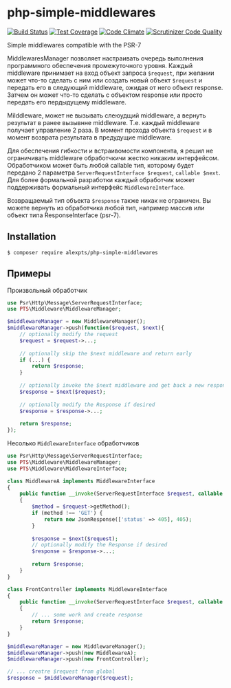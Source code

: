 # php-simple-middlewares

[![Build Status](https://travis-ci.org/alexpts/php-simple-middlewares.svg?branch=master)](https://travis-ci.org/alexpts/php-simple-middlewares)
[![Test Coverage](https://codeclimate.com/github/alexpts/php-simple-middlewares/badges/coverage.svg)](https://codeclimate.com/github/alexpts/php-simple-middlewares/coverage)
[![Code Climate](https://codeclimate.com/github/alexpts/php-simple-middlewares/badges/gpa.svg)](https://codeclimate.com/github/alexpts/php-simple-middlewares)
[![Scrutinizer Code Quality](https://scrutinizer-ci.com/g/alexpts/php-simple-middlewares/badges/quality-score.png?b=master)](https://scrutinizer-ci.com/g/alexpts/php-simple-middlewares/?branch=master)


Simple middlewares compatible with the PSR-7

MiddlewaresManager позволяет настраивать очередь выполнения программного обеспечения промежуточного уровня.
Каждый middleware принимает на вход объект запроса `$request`, при желании может что-то сделать с ним или создать новый объект `$request` и передать его в следующий middleware, ожидая от него объект response. Затчем он может что-то сделать с объектом response или просто передать его пердыдущему middleware.

Milddleware, может не вызывать слеюудщий middleware, а вернуть результат в ранее вызывнне middleware.
Т.е. каждый middleware получает управление 2 раза. В момент прохода объекта `$request` и в момент возврата результата в предудущие middleware.

Для обеспечения гибкости и встраивомости компонента, я решил не ограничивать middleware обработчкичи жестко никаким интерфейсом. Обработчиком может быть любой callable тип, которому будет передано 2 параметра `ServerRequestInterface $request`, `callable $next`. Для более формальной разработки каждый обработчик может поддерживать формальный интерфейс `MiddlewareInterface`.

Возвращаемый тип объекта `$response` также никак не ограничен. Вы можете вернуть из обработчика любой тип, например массив или объект типа ResponseInterface (psr-7).

## Installation

```$ composer require alexpts/php-simple-middlewares```

## Примеры

Произвольный обработчик

```php
use Psr\Http\Message\ServerRequestInterface;
use PTS\Middleware\MiddlewareManager;

$middlewareManager = new MiddlewareManager();
$middlewareManager->push(function($request, $next){
	// optionally modify the request
    $request = $request->...;
	
	// optionally skip the $next middleware and return early
    if (...) {
        return $response;
    }
	
	// optionally invoke the $next middleware and get back a new response
    $response = $next($request);
	
	// optionally modify the Response if desired
    $response = $response->...;
	
    return $response;
});
```


Несолько `MiddlewareInterface` обработчиков

```php
use Psr\Http\Message\ServerRequestInterface;
use PTS\Middleware\MiddlewareManager;
use PTS\Middleware\MiddlewareInterface;

class MiddlewareA implements MiddlewareInterface
{
	public function __invoke(ServerRequestInterface $request, callable $next)
    {
		$method = $request->getMethod();
        if (method !== 'GET') {
			return new JsonResponse(['status' => 405], 405);
		}
		
		$response = $next($request);
		// optionally modify the Response if desired
    	$response = $response->...;
		
		return $response;
    }
}

class FrontController implements MiddlewareInterface
{
	public function __invoke(ServerRequestInterface $request, callable $next)
    {
		// ... some work and create response		
		return $response;
    }
}

$middlewareManager = new MiddlewareManager();
$middlewareManager->push(new MiddlewareA);
$middlewareManager->push(new FrontController);

// ... creatre $request from global
$response = $middlewareManager($request);
```
